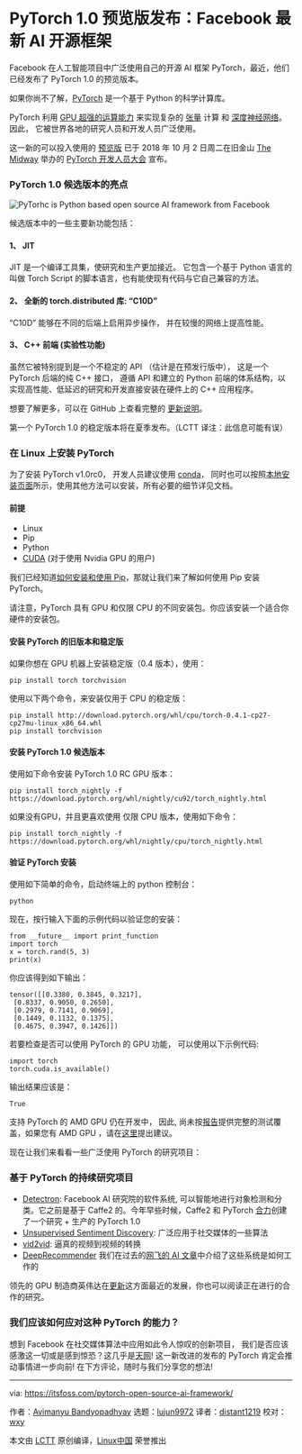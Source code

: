 PyTorch 1.0 预览版发布：Facebook 最新 AI 开源框架
======

Facebook 在人工智能项目中广泛使用自己的开源 AI 框架 PyTorch，最近，他们已经发布了 PyTorch 1.0 的预览版本。

如果你尚不了解，[PyTorch][1] 是一个基于 Python 的科学计算库。

PyTorch 利用 [GPU 超强的运算能力][2] 来实现复杂的 [张量][3] 计算 和 [深度神经网络][4]。 因此， 它被世界各地的研究人员和开发人员广泛使用。

这一新的可以投入使用的 [预览版][5] 已于 2018 年 10 月 2 日周二在旧金山 [The Midway][7] 举办的 [PyTorch 开发人员大会][6] 宣布。

### PyTorch 1.0 候选版本的亮点

![PyTorhc is Python based open source AI framework from Facebook][8]

候选版本中的一些主要新功能包括：

#### 1、 JIT

JIT 是一个编译工具集，使研究和生产更加接近。 它包含一个基于 Python 语言的叫做 Torch Script 的脚本语言，也有能使现有代码与它自己兼容的方法。

#### 2、 全新的 torch.distributed 库: “C10D”

“C10D” 能够在不同的后端上启用异步操作， 并在较慢的网络上提高性能。

#### 3、 C++ 前端 (实验性功能)

虽然它被特别提到是一个不稳定的 API （估计是在预发行版中）， 这是一个 PyTorch 后端的纯 C++ 接口， 遵循 API 和建立的 Python 前端的体系结构，以实现高性能、低延迟的研究和开发直接安装在硬件上的 C++ 应用程序。

想要了解更多，可以在 GitHub 上查看完整的 [更新说明][9]。

第一个 PyTorch 1.0 的稳定版本将在夏季发布。（LCTT 译注：此信息可能有误）

### 在 Linux 上安装 PyTorch 

为了安装 PyTorch v1.0rc0， 开发人员建议使用 [conda][10]， 同时也可以按照[本地安装页面][11]所示，使用其他方法可以安装，所有必要的细节详见文档。

#### 前提

  * Linux
  * Pip
  * Python
  * [CUDA][12] (对于使用 Nvidia GPU 的用户)

我们已经知道[如何安装和使用 Pip][13]，那就让我们来了解如何使用 Pip 安装 PyTorch。

请注意，PyTorch 具有 GPU 和仅限 CPU 的不同安装包。你应该安装一个适合你硬件的安装包。

#### 安装 PyTorch 的旧版本和稳定版

如果你想在 GPU 机器上安装稳定版（0.4 版本），使用：

```
pip install torch torchvision
```

使用以下两个命令，来安装仅用于 CPU 的稳定版：

```
pip install http://download.pytorch.org/whl/cpu/torch-0.4.1-cp27-cp27mu-linux_x86_64.whl
pip install torchvision
```

#### 安装 PyTorch 1.0 候选版本

使用如下命令安装 PyTorch 1.0 RC GPU 版本：

```
pip install torch_nightly -f https://download.pytorch.org/whl/nightly/cu92/torch_nightly.html
```
如果没有GPU，并且更喜欢使用 仅限 CPU 版本，使用如下命令：

```
pip install torch_nightly -f https://download.pytorch.org/whl/nightly/cpu/torch_nightly.html
```

#### 验证 PyTorch 安装

使用如下简单的命令，启动终端上的 python 控制台：

```
python
```

现在，按行输入下面的示例代码以验证您的安装：

```
from __future__ import print_function
import torch
x = torch.rand(5, 3)
print(x)
```

你应该得到如下输出：

```
tensor([[0.3380, 0.3845, 0.3217],
 [0.8337, 0.9050, 0.2650],
 [0.2979, 0.7141, 0.9069],
 [0.1449, 0.1132, 0.1375],
 [0.4675, 0.3947, 0.1426]])
```

若要检查是否可以使用 PyTorch 的 GPU 功能， 可以使用以下示例代码:

```
import torch
torch.cuda.is_available()
```

输出结果应该是：

```
True
```

支持 PyTorch 的 AMD GPU 仍在开发中， 因此, 尚未按[报告][14]提供完整的测试覆盖，如果您有 AMD GPU ，请在[这里][15]提出建议。

现在让我们来看看一些广泛使用 PyTorch 的研究项目：

### 基于 PyTorch 的持续研究项目

  * [Detectron][16]: Facebook AI 研究院的软件系统, 可以智能地进行对象检测和分类。它之前是基于 Caffe2 的。今年早些时候，Caffe2 和 PyTorch [合力][17]创建了一个研究 + 生产的 PyTorch 1.0
  * [Unsupervised Sentiment Discovery][18]: 广泛应用于社交媒体的一些算法
  * [vid2vid][19]: 逼真的视频到视频的转换
  * [DeepRecommender][20] 我们在过去的[网飞的 AI 文章][21]中介绍了这些系统是如何工作的

领先的 GPU 制造商英伟达在[更新][22]这方面最近的发展，你也可以阅读正在进行的合作的研究。

### 我们应该如何应对这种 PyTorch 的能力？

想到 Facebook 在社交媒体算法中应用如此令人惊叹的创新项目， 我们是否应该感激这一切或是感到惊恐？这几乎是[天网][23]! 这一新改进的发布的 PyTorch 肯定会推动事情进一步向前! 在下方评论，随时与我们分享您的想法!

--------------------------------------------------------------------------------

via: https://itsfoss.com/pytorch-open-source-ai-framework/

作者：[Avimanyu Bandyopadhyay][a]
选题：[lujun9972](https://github.com/lujun9972)
译者：[distant1219](https://github.com/distant1219)
校对：[wxy](https://github.com/wxy)

本文由 [LCTT](https://github.com/LCTT/TranslateProject) 原创编译，[Linux中国](https://linux.cn/) 荣誉推出

[a]: https://itsfoss.com/author/avimanyu/
[1]: https://pytorch.org/
[2]: https://en.wikipedia.org/wiki/General-purpose_computing_on_graphics_processing_units
[3]: https://en.wikipedia.org/wiki/Tensor
[4]: https://www.techopedia.com/definition/32902/deep-neural-network
[5]: https://code.fb.com/ai-research/facebook-accelerates-ai-development-with-new-partners-and-production-capabilities-for-pytorch-1-0
[6]: https://pytorch.fbreg.com/
[7]: https://www.themidwaysf.com/
[8]: https://4bds6hergc-flywheel.netdna-ssl.com/wp-content/uploads/2018/10/pytorch.jpeg
[9]: https://github.com/pytorch/pytorch/releases/tag/v1.0rc0
[10]: https://conda.io/
[11]: https://pytorch.org/get-started/locally/
[12]: https://www.pugetsystems.com/labs/hpc/How-to-install-CUDA-9-2-on-Ubuntu-18-04-1184/
[13]: https://itsfoss.com/install-pip-ubuntu/
[14]: https://github.com/pytorch/pytorch/issues/10657#issuecomment-415067478
[15]: https://rocm.github.io/install.html#installing-from-amd-rocm-repositories
[16]: https://github.com/facebookresearch/Detectron
[17]: https://caffe2.ai/blog/2018/05/02/Caffe2_PyTorch_1_0.html
[18]: https://github.com/NVIDIA/sentiment-discovery
[19]: https://github.com/NVIDIA/vid2vid
[20]: https://github.com/NVIDIA/DeepRecommender/
[21]: https://itsfoss.com/netflix-open-source-ai/
[22]: https://news.developer.nvidia.com/pytorch-1-0-accelerated-on-nvidia-gpus/
[23]: https://en.wikipedia.org/wiki/Skynet_(Terminator)

